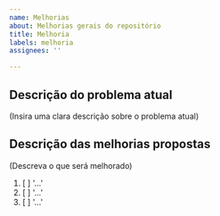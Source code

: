 ```yaml
---
name: Melhorias
about: Melhorias gerais do repositório
title: Melhoria
labels: melhoria
assignees: ''

---
```


## Descrição do problema atual
(Insira uma clara descrição sobre o problema atual)

## Descrição das melhorias propostas
(Descreva o que será melhorado)

1. [ ] '...'
2. [ ] '...'
3. [ ] '...'
